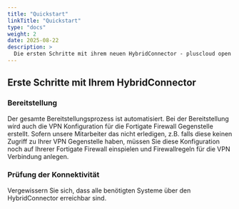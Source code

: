 ```yaml
---
title: "Quickstart"
linkTitle: "Quickstart"
type: "docs"
weight: 2
date: 2025-08-22
description: >
  Die ersten Schritte mit ihrem neuen HybridConnector - pluscloud open
---
```


## Erste Schritte mit Ihrem HybridConnector

### Bereitstellung

Der gesamte Bereitstellungsprozess ist automatisiert. Bei der Bereitstellung wird auch
die VPN Konfiguration für die Fortigate Firewall Gegenstelle erstellt.
Sofern unsere Mitarbeiter das nicht erledigen, z.B. falls diese keinen Zugriff zu Ihrer 
VPN Gegenstelle haben, müssen Sie diese Konfiguration noch auf Ihrerer Fortigate Firewall
einspielen und Firewallregeln für die VPN Verbindung anlegen.

### Prüfung der Konnektivität

Vergewissern Sie sich, dass alle benötigten Systeme über den HybridConnector erreichbar sind.

